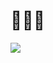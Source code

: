 <h1>👨🏽‍🍳</h1>

![](https://github-readme-stats.vercel.app/api/top-langs/?username=okolo157&langs_count=5&theme=tokyonight)
